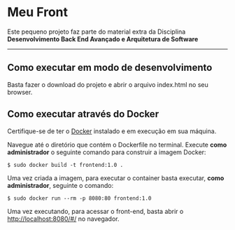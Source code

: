# Meu Front

Este pequeno projeto faz parte do material extra da Disciplina **Desenvolvimento Back End Avançado e Arquitetura de Software** 

---
## Como executar em modo de desenvolvimento

Basta fazer o download do projeto e abrir o arquivo index.html no seu browser.

## Como executar através do Docker

Certifique-se de ter o [Docker](https://docs.docker.com/engine/install/) instalado e em execução em sua máquina.

Navegue até o diretório que contém o Dockerfile no terminal.
Execute **como administrador** o seguinte comando para construir a imagem Docker:

```
$ sudo docker build -t frontend:1.0 .
```

Uma vez criada a imagem, para executar o container basta executar, **como administrador**, seguinte o comando:

```
$ sudo docker run --rm -p 8080:80 frontend:1.0
```

Uma vez executando, para acessar o front-end, basta abrir o [http://localhost:8080/#/](http://localhost:8080/#/) no navegador.
